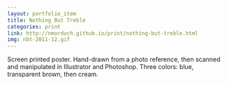 ```yaml
---
layout: portfolio_item
title: Nothing But Treble
categories: print
link: http://nmorduch.github.io/print/nothing-but-treble.html
img: nbt-2011-12.gif
---
```


Screen printed poster. Hand-drawn from a photo reference, then scanned and manipulated in Illustrator and Photoshop. Three colors: blue, transparent brown, then cream.
